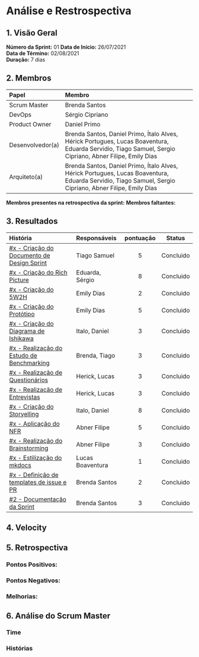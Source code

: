 # Análise e Restrospectiva

## 1. Visão Geral
**Número da Sprint:** 01 
**Data de Início:** 26/07/2021   
**Data de Término:** 02/08/2021  
**Duração:** 7 dias 

## 2. Membros
|      Papel       |          Membro            |
| :--------------  | :-----------------------   |
|    Scrum Master  |       Brenda Santos        |
|      DevOps      |      Sérgio Cipriano       |
|   Product Owner  |       Daniel Primo         |
| Desenvolvedor(a) |Brenda Santos, Daniel Primo, Ítalo Alves, Hérick Portugues, Lucas Boaventura, Eduarda Servidio, Tiago Samuel, Sergio Cipriano, Abner Filipe, Emily Dias |
|   Arquiteto(a)   |Brenda Santos, Daniel Primo, Ítalo Alves, Hérick Portugues, Lucas Boaventura, Eduarda Servidio, Tiago Samuel, Sergio Cipriano, Abner Filipe, Emily Dias| 

**Membros presentes na retrospectiva da sprint:** 
**Membros faltantes:**

## 3. Resultados
|  História  | Responsáveis  | pontuação | Status |
| :--------  | :-----------  | :-------: | :----: |
|[#x - Criação do Documento de Design Sprint]( ) | Tiago Samuel |    5    | Concluido |
|[#x - Criação do Rich Picture]( ) | Eduarda, Sérgio |     8     | Concluido |
|[#x - Criação do 5W2H]( ) | Emily Dias |     2     | Concluido | 
|[#x - Criação do Protótipo]( ) | Emily Dias |     5     | Concluido | 
|[#x - Criação do Diagrama de Ishikawa]( ) | Italo, Daniel |     3     | Concluido | 
|[#x - Realização do Estudo de Benchmarking]( ) | Brenda, Tiago |     3     | Concluido | 
|[#x - Realização de Questionários]( ) | Herick, Lucas |     3     | Concluido | 
|[#x - Realização de Entrevistas]( ) | Herick, Lucas |     3     | Concluido | 
|[#x - Criação do Storyelling]( ) | Italo, Daniel |     8     | Concluido | 
|[#x - Aplicação do NFR]( ) | Abner Filipe|     5    | Concluido | 
|[#x - Realização do Brainstorming]( ) | Abner Filipe |     3     | Concluido | 
|[#x - Estilização do mkdocs]() | Lucas Boaventura |     1     | Concluido | 
|[#x - Definição de templates de issue e PR]( ) | Brenda Santos |     2     | Concluido | 
|[#2 - Documentação da Sprint]( ) | Brenda Santos |     3     | Concluido | 

## 4. Velocity


## 5. Retrospectiva

### Pontos Positivos:


### Pontos Negativos:


### Melhorias:


## 6. Análise do Scrum Master
### Time

### Histórias